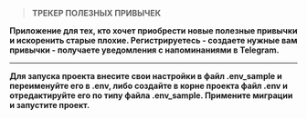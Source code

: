 ><b>ТРЕКЕР ПОЛЕЗНЫХ ПРИВЫЧЕК

Приложение для тех, кто хочет приобрести новые полезные привычки и искоренить старые плохие.
Регистрируетесь - создаете нужные вам привычки - получаете уведомления с напоминаниями в Telegram.

<hr>

Для запуска проекта внесите свои настройки в файл .env_sample и переименуйте его в .env, либо создайте в корне проекта 
файл .env и отредактируйте его по типу файла .env_sample. Примените миграции и запустите проект.

